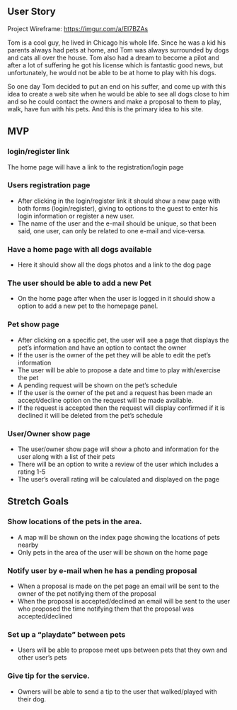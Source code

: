 ## User Story

Project Wireframe: https://imgur.com/a/EI7BZAs 

Tom is a cool guy, he lived in Chicago his whole life. Since he was a kid his parents always had pets at home, and Tom was always surrounded by dogs and cats all over the house.
Tom also had a dream to become a pilot and after a lot of suffering he got his license which is fantastic good news, but unfortunately, he would not be able to be at home to play with his dogs.

So one day Tom decided to put an end on his suffer, and come up with this idea to create a web site when he would be able to see all dogs close to him and so he could contact the owners and make a proposal to them to play, walk, have fun with his pets. And this is the primary idea to his site.

## MVP

### login/register link
The home page will have a link to the registration/login page

### Users registration page
* After clicking in the login/register link it should show a new page with both forms (login/register), giving to options to the guest to enter his login information or register a new user.
* The name of the user and the e-mail should be unique, so that been said, one user, can only be related to one e-mail and vice-versa.

### Have a home page with all dogs available 
* Here it should show all the dogs photos and a link to the dog page

### The user should be able to add a new Pet
* On the home page after when the user is logged in it should show a option to add a new pet to the homepage panel.

### Pet show page
* After clicking on a specific pet, the user will see a page that displays the pet’s information and have an option to contact the owner
* If the user is the owner of the pet they will be able to edit the pet’s information
* The user will be able to propose a date and time to play with/exercise the pet
* A pending request will be shown on the pet’s schedule
* If the user is the owner of the pet and a request has been made an accept/decline option on the request will be made available.
* If the request is accepted then the request will display confirmed if it is declined it will be deleted from the pet’s schedule

### User/Owner show page
* The user/owner show page will show a photo and information for the user along with a list of their pets
* There will be an option to write a review of the user which includes a rating 1-5
* The user’s overall rating will be calculated and displayed on the page 

## Stretch Goals

### Show locations of the pets in the area.
* A map will be shown on the index page showing the locations of pets nearby
* Only pets in the area of the user will be shown on the home page

### Notify user by e-mail when he has a pending proposal
* When a proposal is made on the pet page an email will be sent to the owner of the pet notifying them of the proposal
* When the proposal is accepted/declined an email will be sent to the user who proposed the time notifying them that the proposal was accepted/declined

### Set up a “playdate” between pets
* Users will be able to propose meet ups between pets that they own and other user’s pets

### Give tip for the service.
* Owners will be able to send a tip to the user that walked/played with their dog.


